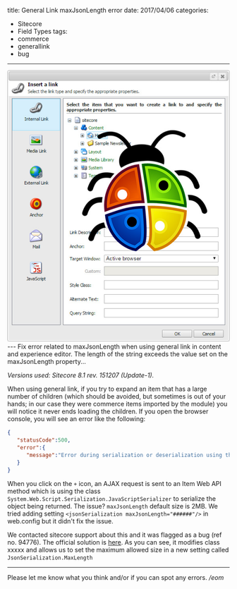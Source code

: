 title: General Link maxJsonLength error
date: 2017/04/06
categories:
- Sitecore
- Field Types
tags:
- commerce
- generallink
- bug

---
<img class="hero-img" src="/images/general-link-bug.jpg" alt="Sitecore General Link Bug">
---
Fix error related to maxJsonLength when using general link in content and experience editor. The length of the string exceeds the value set on the maxJsonLength property...
<!-- more -->

*Versions used: Sitecore 8.1 rev. 151207 (Update-1).*

When using general link, if you try to expand an item that has a large number of children (which should be avoided, but sometimes is out of your hands; in our case they were commerce items imported by the module) you will notice it never ends loading the children. If you open the browser console, you will see an error like the following:

``` JSON
{  
   "statusCode":500,
   "error":{  
      "message":"Error during serialization or deserialization using the JSON JavaScriptSerializer. The length of the string exceeds the value set on the maxJsonLength property."
   }
}
```

When you click on the `+` icon, an AJAX request is sent to an Item Web API method which is using the class `System.Web.Script.Serialization.JavaScriptSerializer` to serialize the object being returned. The issue? `maxJsonLength` default size is 2MB.  We tried adding setting `<jsonSerialization maxJsonLength="######"/>` in web.config but it didn't fix the issue.

We contacted sitecore support about this and it was flagged as a bug (ref no. 94776). The official solution is [here](https://github.com/SitecoreSupport/Sitecore.Support.94776/releases/tag/8.1.1.0). As you can see, it modifies class xxxxx and allows us to set the maximum allowed size in a new setting called `JsonSerialization.MaxLength`



---

Please let me know what you think and/or if you can spot any errors.
*/eom*

